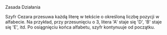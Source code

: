 Zasada Działania

Szyfr Cezara przesuwa każdą literę w tekście o określoną liczbę pozycji w alfabecie. Na przykład, przy przesunięciu o 3, litera 'A' staje się 'D', 'B' staje się 'E', itd. Po osiągnięciu końca alfabetu, szyfr kontynuuje od początku.